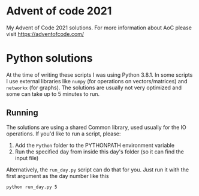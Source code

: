 # Advent of code 2021
My Advent of Code 2021 solutions. For more information about AoC please visit https://adventofcode.com/

# Python solutions
At the time of writing these scripts I was using Python 3.8.1. In some scripts I use external libraries like `numpy` (for operations on vectors/matrices) and `networkx` (for graphs). The solutions are usually not very optimized and some can take up to 5 minutes to run.
## Running
The solutions are using a shared Common library, used usually for the IO operations. If you'd like to run a script, please:
1. Add the `Python` folder to the PYTHONPATH environment variable
2. Run the specified day from inside this day's folder (so it can find the input file)

Alternatively, the `run_day.py` script can do that for you. Just run it with the first argument as the day number like this
```
python run_day.py 5
```
